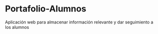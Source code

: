 # Portafolio-Alumnos
Aplicación web para almacenar información relevante y dar seguimiento a los alumnos
